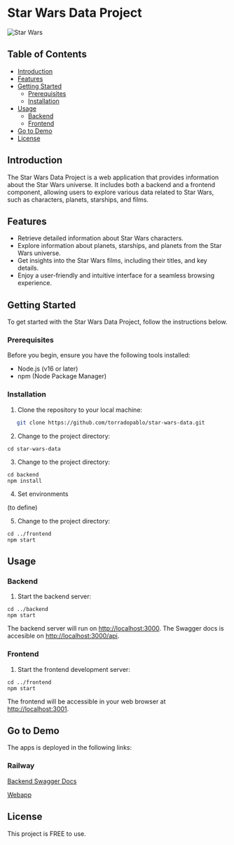# Star Wars Data Project

![Star Wars](https://upload.wikimedia.org/wikipedia/commons/thumb/6/6c/Star_Wars_Logo.svg/1200px-Star_Wars_Logo.svg.png)

## Table of Contents

- [Introduction](#introduction)
- [Features](#features)
- [Getting Started](#getting-started)
  - [Prerequisites](#prerequisites)
  - [Installation](#installation)
- [Usage](#usage)
  - [Backend](#backend)
  - [Frontend](#frontend)
- [Go to Demo](#go-to-demo)  
- [License](#license)

## Introduction

The Star Wars Data Project is a web application that provides information about the Star Wars universe. It includes both a backend and a frontend component, allowing users to explore various data related to Star Wars, such as characters, planets, starships, and films.

## Features

- Retrieve detailed information about Star Wars characters.
- Explore information about planets, starships, and planets from the Star Wars universe.
- Get insights into the Star Wars films, including their titles, and key details.
- Enjoy a user-friendly and intuitive interface for a seamless browsing experience.

## Getting Started

To get started with the Star Wars Data Project, follow the instructions below.

### Prerequisites

Before you begin, ensure you have the following tools installed:

- Node.js (v16 or later)
- npm (Node Package Manager)

### Installation

1. Clone the repository to your local machine:

```bash
   git clone https://github.com/torradopablo/star-wars-data.git
```

2. Change to the project directory:

```
cd star-wars-data
```

3. Change to the project directory:
```
cd backend
npm install
```
4. Set environments

(to define)

5. Change to the project directory:
```
cd ../frontend
npm start
```

## Usage

### Backend

1. Start the backend server:

```
cd ../backend
npm start
```

The backend server will run on [http://localhost:3000](http://localhost:3000). 
The Swagger docs is accesible on [http://localhost:3000/api](http://localhost:3000/api).


### Frontend

1. Start the frontend development server:

```
cd ../frontend
npm start
```

The frontend will be accessible in your web browser at [http://localhost:3001](http://localhost:3001).


## Go to Demo

The apps is deployed in the following links:

### Railway

[Backend Swagger Docs](https://star-wars-data-production.up.railway.app/api)

[Webapp](https://star-wars-ui-production.up.railway.app)


## License

This project is FREE to use.

